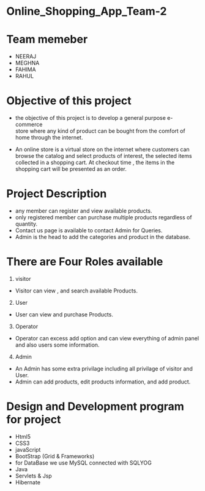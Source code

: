 # Online_Shopping_App_Team-2

 # Team memeber
- NEERAJ
- MEGHNA
- FAHIMA
- RAHUL



# Objective of this project

- the objective of this project is to develop a general purpose e-commerce  
store where any kind of product can be bought from the comfort of home through
the internet.

- An online store is a  virtual store on the internet where customers can 
browse the catalog and select products of interest, the selected items collected in a shopping cart.
At checkout time , the items in the shopping cart will be presented as an order.



 # Project Description

- any member can register and view available products.
- only registered member can purchase multiple products regardless of quantity.
- Contact us page is available to contact Admin for Queries.
- Admin is the head to add the categories and product in the database.
 

 # There are Four Roles available

1) visitor 
- Visitor can view , and search available Products.

2) User
- User can view and purchase Products.

3) Operator
- Operator can excess add option and can view everything of admin panel and also users some information.

4) Admin
- An Admin has some extra privilage including all privilage of visitor and User.
- Admin can add products, edit products information, and add product.    
   

# Design and Development program for project


- Html5
- CSS3
- javaScript
- BootStrap (Grid & Frameworks)
- for DataBase we use MySQL connected with SQLYOG
- Java
- Servlets & Jsp
- Hibernate  

